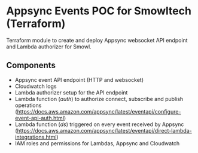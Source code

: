 # Appsync Events POC for Smowltech (Terraform)
Terraform module to create and deploy Appsync websocket API endpoint and Lambda authorizer for Smowl.

## Components
- Appsync event API endpoint (HTTP and websocket)
- Cloudwatch logs
- Lambda authorizer setup for the API endpoint
- Lambda function (*auth*) to authorize connect, subscribe and publish operations (https://docs.aws.amazon.com/appsync/latest/eventapi/configure-event-api-auth.html)
- Lambda function (*ds*) triggered on every event received by Appsync (https://docs.aws.amazon.com/appsync/latest/eventapi/direct-lambda-integrations.html)
- IAM roles and permissions for Lambdas, Appsync and Cloudwatch


